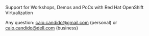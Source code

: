 Support for Workshops, Demos and PoCs with Red Hat OpenShift Virtualization

Any question: caio.candido@gmail.com (personal) or caio.candido@dell.com (business)
